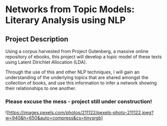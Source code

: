 # Networks from Topic Models: Literary Analysis using NLP

## Project Description

Using a corpus harvested from Project Gutenberg, a massive online repository of ebooks, this project will develop a topic model of these texts using Latent Dirichlet Allocation (LDA).  

Through the use of this and other NLP techniques, I will gain an understanding of the underlying topics that are shared amongst the collection of books, and use this information to infer a network showing their relationships to one another.

### Please excuse the mess - project still under construction!
 ![https://images.pexels.com/photos/211122/pexels-photo-211122.jpeg?w=940&h=650&auto=compress&cs=tinysrgb]

